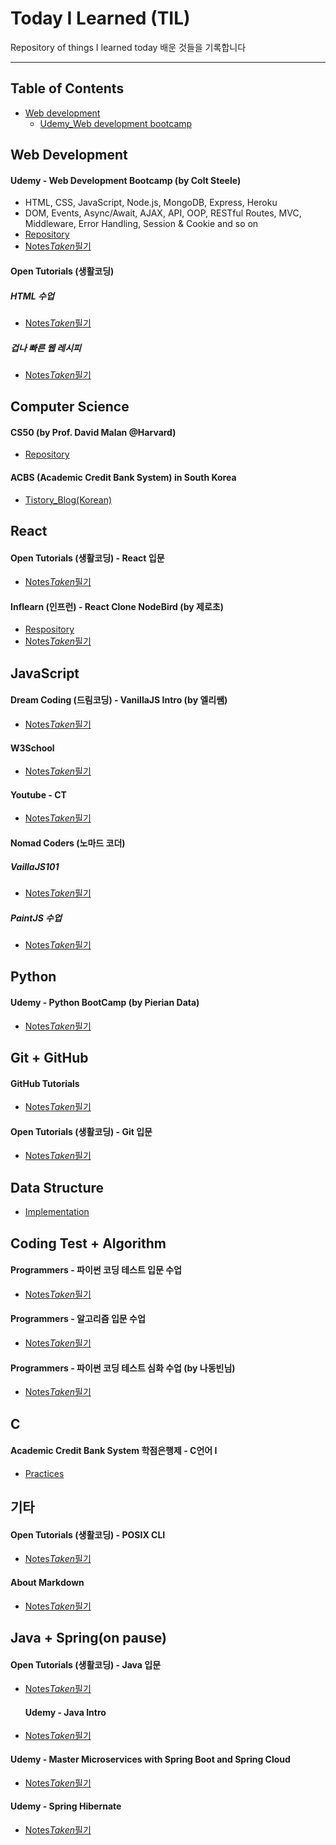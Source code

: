 # Today I Learned (TIL)

Repository of things I learned today
배운 것들을 기록합니다

-----

## Table of Contents
* [Web development](#Web-Development)
    * [Udemy_Web development bootcamp](#Udemy-Web-Development-Bootcamp-(by-Colt-Steele))

## Web Development
#### Udemy - Web Development Bootcamp (by Colt Steele)
- HTML, CSS, JavaScript, Node.js, MongoDB, Express, Heroku
- DOM, Events, Async/Await, AJAX, API, OOP, RESTful Routes, MVC, Middleware, Error Handling, Session & Cookie and so on
- [Repository](https://github.com/haileykr/Today-I-Learned-TIL-/tree/main/Udemy_Web_Development_Bootcamp)
- [Notes*Taken*필기](https://github.com/haileykr/Today-I-Learned-TIL-/blob/main/Udemy_Web_Development_Bootcamp/Web_Notes.md)

#### Open Tutorials (생활코딩)
##### HTML 수업
- [Notes*Taken*필기](https://github.com/haileykr/Today-I-Learned-TIL-/blob/main/OpenTutorials/Web_Basics.md)
##### 겁나 빠른 웹 레시피
- [Notes*Taken*필기](https://https://github.com/haileykr/Today-I-Learned-TIL-/blob/main/OpenTutorials/Web_Recipe.md)

## Computer Science
#### CS50 (by Prof. David Malan @Harvard)
- [Repository](https://github.com/haileykr/CS50)


#### ACBS (Academic Credit Bank System) in South Korea
- [Tistory_Blog(Korean)](https://piaflu.tistory.com/category/%ED%95%99%EC%A0%90%EC%9D%80%ED%96%89%EC%A0%9C)

## React
#### Open Tutorials (생활코딩) - React 입문
- [Notes*Taken*필기](https://github.com/haileykr/Today-I-Learned-TIL-/blob/main/OpenTutorials/React_Basics.md)
#### Inflearn (인프런) - React Clone NodeBird (by 제로초)
- [Respository](https://github.com/haileykr/Today-I-Learned-TIL-/tree/main/Inflearn)
- [Notes*Taken*필기](https://github.com/haileykr/Today-I-Learned-TIL-/blob/main/Inflearn/React_Clone.md)

## JavaScript
#### Dream Coding (드림코딩) - VanillaJS Intro (by 엘리쌤)
- [Notes*Taken*필기](https://github.com/haileykr/Today-I-Learned-TIL-/blob/main/VanillaJS/Dream_Coding_VanillaJS.md)
#### W3School
- [Notes*Taken*필기](https://github.com/haileykr/Today-I-Learned-TIL-/blob/main/VanillaJS/W3Schools_Notes.md)
#### Youtube - CT
- [Notes*Taken*필기](https://github.com/haileykr/Today-I-Learned-TIL-/blob/main/VanillaJS/Youtube_CT.md)
#### Nomad Coders (노마드 코더)
##### VaillaJS101
- [Notes*Taken*필기](https://github.com/haileykr/Today-I-Learned-TIL-/blob/main/VanillaJS/Nomad_Coder_VanillaJS_101.md)
##### PaintJS 수업
- [Notes*Taken*필기](https://github.com/haileykr/Today-I-Learned-TIL-/blob/main/VanillaJS/Nomad_Coder_Paint.md)

## Python
#### Udemy - Python BootCamp (by Pierian Data)
- [Notes*Taken*필기](https://github.com/haileykr/Today-I-Learned-TIL-/blob/main/Udemy_PythonBootcamp/Python%20Notes.md)

## Git + GitHub
#### GitHub Tutorials
- [Notes*Taken*필기](https://github.com/haileykr/Today-I-Learned-TIL-/blob/main/Git%2BGitHub/GitHub%20Guides.md)
#### Open Tutorials (생활코딩) - Git 입문
- [Notes*Taken*필기](https://github.com/haileykr/Today-I-Learned-TIL-/blob/main/Git%2BGitHub/Git%20-%20%EC%83%9D%ED%99%9C%EC%BD%94%EB%94%A9.md)

## Data Structure
- [Implementation](https://github.com/haileykr/Today-I-Learned-TIL-/tree/main/Data%20Structure)

## Coding Test + Algorithm
#### Programmers - 파이썬 코딩 테스트 입문 수업
- [Notes*Taken*필기](https://github.com/haileykr/Today-I-Learned-TIL-/blob/main/Programmers_Algorithm_Class/Python_Cote_Notes.md)

#### Programmers - 알고리즘 입문 수업
- [Notes*Taken*필기](https://github.com/haileykr/Today-I-Learned-TIL-/blob/main/Programmers_Algorithm_Class/Algorithm_Notes.md)

#### Programmers - 파이썬 코딩 테스트 심화 수업 (by 나동빈님)
- [Notes*Taken*필기](https://github.com/haileykr/Today-I-Learned-TIL-/blob/main/Programmers_Algorithm_Class/Python_K_Cote_Notes.md)

## C
#### Academic Credit Bank System 학점은행제 - C언어 I
- [Practices](https://github.com/haileykr/Today-I-Learned-TIL-/tree/main/CreditBank/C_Course)

## 기타
#### Open Tutorials (생활코딩) - POSIX CLI
- [Notes*Taken*필기](https://github.com/haileykr/Today-I-Learned-TIL-/blob/main/Others/POSIX_CLI_%EC%83%9D%ED%99%9C%EC%BD%94%EB%94%A9_Notes.md)
#### About Markdown
- [Notes*Taken*필기](<https://github.com/haileykr/Today-I-Learned-TIL-/blob/main/Markdown%20(md)/Markdown.md>)

## Java + Spring(on pause)
#### Open Tutorials (생활코딩) - Java 입문
- [Notes*Taken*필기](https://github.com/haileykr/Today-I-Learned-TIL-/blob/main/OpenTutorials/Java_Notes.md)
  #### Udemy - Java Intro
- [Notes*Taken*필기](https://github.com/haileykr/Today-I-Learned-TIL-/blob/main/JavaUdemy/Udemy_Java.md)

#### Udemy - Master Microservices with Spring Boot and Spring Cloud
- [Notes*Taken*필기](https://github.com/haileykr/Today-I-Learned-TIL-/blob/main/JavaSpring/Udemy_notes.md)

#### Udemy - Spring Hibernate
- [Notes*Taken*필기](https://github.com/haileykr/Today-I-Learned-TIL-/blob/main/Spring_Hibernate_Beginners/Udemy_Spring_Hibernate.md)
